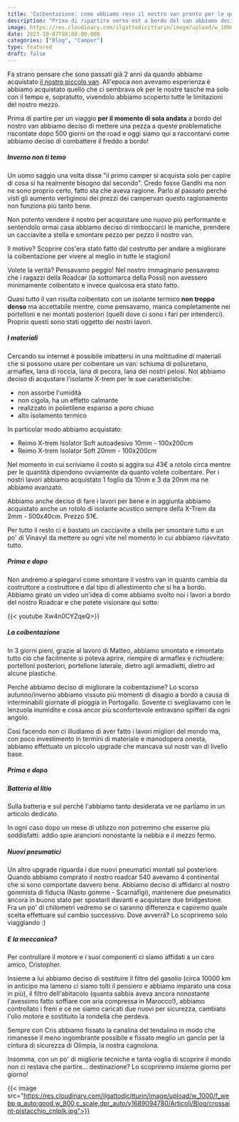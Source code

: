 ```yaml
---
title: 'Coibentazione: come abbiamo reso il nostro van pronto per le quattro stagioni'
description: "Prima di ripartire verso est a bordo del van abbiamo deciso di effettuare qualche piccolo upgrade, scopri con noi dove abbiamo messo mano"
image: https://res.cloudinary.com/ilgattodicitturin/image/upload/w_1000/f_webp,q_auto:good,w_800,c_scale,dpr_auto/v1689874010/Articoli/Blog/torta-leonardo_xx95ou.jpg
date: 2023-10-07T08:00:00.000
categories: ["Blog", "Camper"]
type: featured
draft: false
---
```


Fa strano pensare che sono passati già 2 anni da quando abbiamo acquistato [il nostro piccolo van](/van/). All'epoca non avevamo esperienza è abbiamo acquistato quello che ci sembrava ok per le nostre tasche ma solo con il tempo e, sopratutto, vivendolo abbiamo scoperto tutte le limitazioni del nostro mezzo.

Prima di partire per un viaggio **per il momento di sola andata** a bordo del nostro van abbiamo deciso di mettere una pezza a queste problematiche riscontate dopo 500 giorni on the road e oggi siamo qui a raccontarvi come abbiamo deciso di combattere il freddo a bordo!

##### Inverno non ti temo

Un uomo saggio una volta disse "il primo camper si acquista solo per capire di cosa si ha realmente bisogno dal secondo". Credo fosse Gandhi ma non ne sono proprio certo, fatto sta che aveva ragione. Parlo al passato perché visti gli aumento vertiginosi dei prezzi dei campervan questo ragionamento non funziona più tanto bene.

Non potento vendere il nostro per acquistare uno nuovo più performante e sentendolo ormai casa abbiamo deciso di rimboccarci le maniche, prendere un cacciavite a stella e smontare pezzo per pezzo il nostro van.

Il motivo? Scoprire cos'era stato fatto dal costrutto per andare a migliorare la coibentazione per vivere al meglio in tutte le stagioni!

Volete la verità? Pensavamo peggio! Nel nostro immaginario pensavamo che i ragazzi della Roadcar (la sottomarca della Possl) non avessero minimamente coibentato e invece qualcosa era stato fatto. 

Quasi tutto il van risulta coibentato con un isolante termico **non troppo denso** ma accettabile mentre, come pensavamo, manca completamente nei portelloni e nei montati posteriori (quelli dove ci sono i fari per intenderci). Proprio questi sono stati oggetto dei nostri lavori.

##### I materiali

Cercando su internet è possibile imbattersi in una moltitudine di materiali che si possono usare per coibentare un van: schiuma di poliuretano, armaflex, lana di roccia, lana di pecora, lana dei nostri pelosi. Noi abbiamo deciso di acqustare l'isolante X-trem per le sue caratteristiche:
- non assorbe l'umidità
- non cigola, ha un effetto calmante
- realizzato in polietilene espanso a poro chiuso
- alto isolamento termico

In particolar modo abbiamo acquistato:
- Reimo X-trem Isolator Soft autoadesivo 10mm - 100x200cm 
- Reimo X-trem Isolator Soft 20mm - 100x200cm

Nel momento in cui scriviamo il costo si aggira sui 43€ a rotolo circa mentre per le quantità dipendono ovviamente da quanto volete coibentare. Per i nostri lavori abbiamo acquistato 1 foglio da 10nm e 3 da 20nm ma ne abbiamo avanzato. 

Abbiamo anche deciso di fare i lavori per bene e in aggiunta abbiamo acquistato anche un rotolo di isolante acustico sempre della X-Trem da 2mm - 500x40cm. Prezzo 51€.

Per tutto il resto ci è bastato un cacciavite a stella per smontare tutto e un po' di Vinavyl da mettere su ogni vite nel momento in cui abbiamo riavvitato tutto.

##### Prima e dopo

Non andremo a spiegarvi come smontare il vostro van in quanto cambia da costruttore a costruttore e dal tipo di allestimento che si ha a bordo. Abbiamo girato un video  un'idea di come abbiamo svolto noi i lavori a bordo del nostro Roadcar e che potete visionare qui sotto:

{{< youtube Xw4n0CYZqeQ>}}



##### La coibentazione

In 3 giorni pieni, grazie al lavoro di Matteo, abbiamo smontato e rimontato tutto ciò che facilmente si poteva aprire, riempire di armaflex e richiudere: portelloni posteriori, portellone laterale, dietro agli armadietti, dietro ad alcune plastiche. 

Perché abbiamo deciso di migliorare la coibentazione? Lo scorso autunno/inverno abbiamo vissuto più momenti di disagio a bordo a causa di interminabili giornate di pioggia in Portogallo. Sovente ci svegliavamo con le lenzuola inumidite e cosa ancor più sconfortevole entravano spifferi da ogni angolo.

Così facendo non ci illudiamo di aver fatto i lavori migliori del mondo ma, con poco investimento in termini di materiale e manodopera onesta, abbiamo effettuato un piccolo upgrade che mancava sul nostr van di livello base. 


##### Prima e dopo

<!-- {{< youtube Xw4n0CYZqeQ>}}    mettere video lavori -->

##### Batteria al litio

Sulla batteria e sul perché l'abbiamo tanto desiderata ve ne parliamo in un articolo dedicato. 

In ogni caso dopo un mese di utilizzo non potremmo che esserne più soddisfatti: addio spie arancioni nonostante la nebbia e il mezzo fermo. 

##### Nuovi pneumatici 

Un altro upgrade riguarda i due nuovi pneumatici montati sul posteriore.
Quando abbiamo comprato il nostro roadcar 540 avevamo 4 continental che si sono comportate davvero bene. 
Abbiamo deciso di affidarci al nostro gommista di fiducia (Nasto gomme - Scarnafigi), mantenere due pneumatici ancora in buono stato per spostarli davanti e acquistare due bridgestone. 
Fra un po' di chilometri vedremo se ci saranno differenza e capiremo quale scelta effettuare sul cambio successivo.
Dove avverrà? Lo scopriremo solo viaggiando :) 

<!-- {{< youtube RsTGZQ0ZxDI>}}    mettere video officina -->

##### E la meccanica? 

Per controllare il motore e i suoi componenti ci siamo affidati a un caro amico, Cristopher.

Insieme a lui abbiamo deciso di sostituire il filtro del gasolio (circa 10000 km in anticipo ma lameno ci siamo tolti il pensiero e abbiamo imparato una cosa in più), il filtro dell'abitacolo (quanta sabbia aveva ancora nonostante l'avessimo fatto soffiare con aria compressa in Marocco!), abbiamo controllato i freni e ce ne siamo caricati due nuovi per sicurezza, cambiato l'olio motore e sostituito la rondella che perdeva. 

Sempre con Cris abbiamo fissato la canalina del tendalino in modo che rimanesse il meno ingombrante possibile e fissato meglio un gancio per la cintura di sicurezza di Olimpia, la nostra cagnolona. 


Insomma, con un po' di migliorie tecniche e tanta voglia di scoprire il mondo non ci restava che partire... destinazione? 
Lo scopriremo insieme giorno per giorno!

{{< image src="https://res.cloudinary.com/ilgattodicitturin/image/upload/w_1000/f_webp,q_auto:good,w_800,c_scale,dpr_auto/v1689094780/Articoli/Blog/crossaint-pistacchio_cnlplk.jpg">}}